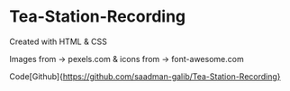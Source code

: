 # Tea-Station-Recording
Created with HTML &amp; CSS

Images from -> pexels.com &
icons from -> font-awesome.com

Code[Github]{https://github.com/saadman-galib/Tea-Station-Recording}
